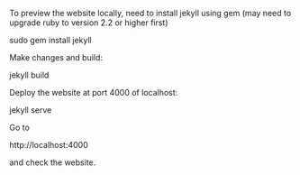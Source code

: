 To preview the website locally, need to install jekyll using gem (may need to upgrade ruby to version 2.2 or higher first)

sudo gem install jekyll

Make changes and build:

jekyll build

Deploy the website at port 4000 of localhost:

jekyll serve

Go to 

http://localhost:4000

and check the website.

